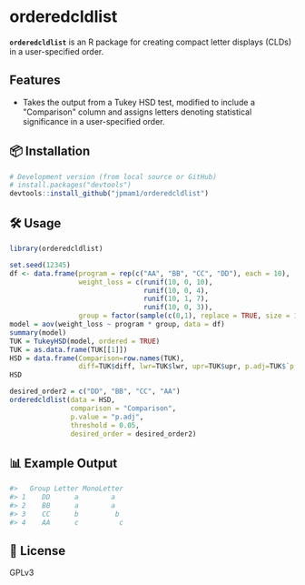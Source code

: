 
# orderedcldlist

**`orderedcldlist`** is an R package for creating compact letter displays (CLDs) in a user-specified order.

## Features

- Takes the output from a Tukey HSD test, modified to include a "Comparison" column and assigns letters denoting statistical significance in a user-specified order.

## 📦 Installation

``` r
# Development version (from local source or GitHub)
# install.packages("devtools")
devtools::install_github("jpmam1/orderedcldlist")
```

## 🛠️ Usage

``` r
library(orderedcldlist)

set.seed(12345)
df <- data.frame(program = rep(c("AA", "BB", "CC", "DD"), each = 10),
                 weight_loss = c(runif(10, 0, 10),
                                 runif(10, 0, 4),
                                 runif(10, 1, 7),
                                 runif(10, 0, 3)),
                 group = factor(sample(c(0,1), replace = TRUE, size = 10)))
model = aov(weight_loss ~ program * group, data = df)
summary(model)
TUK = TukeyHSD(model, ordered = TRUE)
TUK = as.data.frame(TUK[[1]])
HSD = data.frame(Comparison=row.names(TUK),
                 diff=TUK$diff, lwr=TUK$lwr, upr=TUK$upr, p.adj=TUK$`p adj`)
HSD

desired_order2 = c("DD", "BB", "CC", "AA")
orderedcldlist(data = HSD,
               comparison = "Comparison",
               p.value = "p.adj",
               threshold = 0.05,
               desired_order = desired_order2)
```

## 📊 Example Output

``` r
#>   Group Letter MonoLetter
#> 1    DD      a        a  
#> 2    BB      a        a  
#> 3    CC      b         b 
#> 4    AA      c          c
```

## 📄 License

GPLv3

